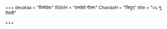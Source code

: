 +++
devataa = "विश्वेदेवाः"
RShiH = "वामदेवो गौतमः"
ChandaH = "त्रिष्टुप्"
title = "०६ नू रोदसी"

+++
